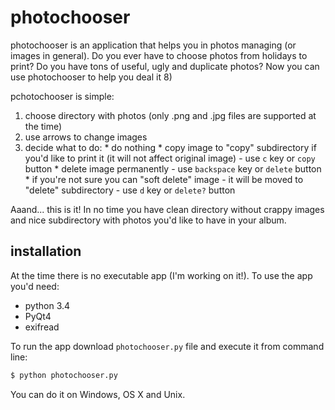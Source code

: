 # photochooser
photochooser is an application that helps you in photos managing (or images in general).
Do you ever have to choose photos from holidays to print? Do you have tons of useful, ugly and duplicate photos?
Now you can use photochooser to help you deal it 8)

pchotochooser is simple:
  1. choose directory with photos (only .png and .jpg files are supported at the time)
  2. use arrows to change images
  3. decide what to do:
    * do nothing
    * copy image to "copy" subdirectory if you'd like to print it (it will not affect original image) - use `c` key or `copy` button
    * delete image permanently - use `backspace` key or `delete` button
    * if you're not sure you can "soft delete" image - it will be moved to "delete" subdirectory - use `d` key or `delete?` button

Aaand... this is it! In no time you have clean directory without crappy images and nice subdirectory with photos you'd like to have in your album.

## installation
At the time there is no executable app (I'm working on it!).
To use the app you'd need:
* python 3.4
* PyQt4
* exifread

To run the app download `photochooser.py` file and execute it from command line:
```bash
$ python photochooser.py
```

You can do it on Windows, OS X and Unix.
